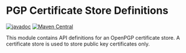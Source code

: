 <!--
SPDX-FileCopyrightText: 2022 Paul Schaub <info@pgpainless.org>

SPDX-License-Identifier: Apache-2.0
-->

# PGP Certificate Store Definitions

[![javadoc](https://javadoc.io/badge2/org.pgpainless/pgp-certificate-store/javadoc.svg)](https://javadoc.io/doc/org.pgpainless/pgp-certificate-store)
[![Maven Central](https://badgen.net/maven/v/maven-central/org.pgpainless/pgp-certificate-store)](https://search.maven.org/artifact/org.pgpainless/pgp-certificate-store)

This module contains API definitions for an OpenPGP certificate store.
A certificate store is used to store public key certificates only.
